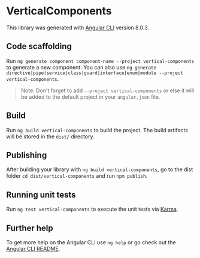 # VerticalComponents

This library was generated with [Angular CLI](https://github.com/angular/angular-cli) version 8.0.3.

## Code scaffolding

Run `ng generate component component-name --project vertical-components` to generate a new component. You can also use `ng generate directive|pipe|service|class|guard|interface|enum|module --project vertical-components`.
> Note: Don't forget to add `--project vertical-components` or else it will be added to the default project in your `angular.json` file. 

## Build

Run `ng build vertical-components` to build the project. The build artifacts will be stored in the `dist/` directory.

## Publishing

After building your library with `ng build vertical-components`, go to the dist folder `cd dist/vertical-components` and run `npm publish`.

## Running unit tests

Run `ng test vertical-components` to execute the unit tests via [Karma](https://karma-runner.github.io).

## Further help

To get more help on the Angular CLI use `ng help` or go check out the [Angular CLI README](https://github.com/angular/angular-cli/blob/master/README.md).
